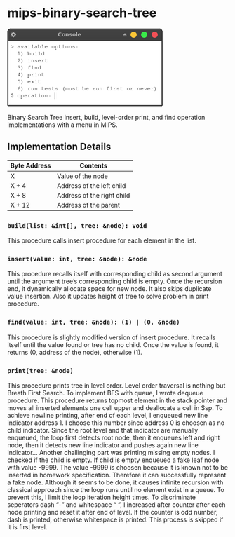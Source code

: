 # mips-binary-search-tree

![main menu](images/menu.png?raw=true)

Binary Search Tree insert, build, level-order print, and find operation implementations with a menu in MIPS.

## Implementation Details

| Byte Address | Contents                   |
| ------------ | -------------------------- |
| X            | Value of the node          |
| X + 4        | Address of the left child  |
| X + 8        | Address of the right child |
| X + 12       | Address of the parent      |

### `build(list: &int[], tree: &node): void`

This procedure calls insert procedure for each element in the list.

### `insert(value: int, tree: &node): &node`

This procedure recalls itself with corresponding child as second argument until the argument tree’s
corresponding child is empty. Once the recursion end, it dynamically allocate space for new node. It
also skips duplicate value insertion.
Also it updates height of tree to solve problem in print procedure.

### `find(value: int, tree: &node): (1) | (0, &node)`

This procedure is slightly modified version of insert procedure. It recalls itself until the value found
or tree has no child. Once the value is found, it returns (0, address of the node), otherwise (1).

### `print(tree: &node)`

This procedure prints tree in level order. Level order traversal is nothing but Breath First Search. To
implement BFS with queue, I wrote dequeue procedure. This procedure returns topmost element in
the stack pointer and moves all inserted elements one cell upper and deallocate a cell in $sp.
To achieve newline printing, after end of each level, I enqueued new line indicator address 1. I
choose this number since address 0 is choosen as no child indicator. Since the root level and that
indicator are manually enqueued, the loop first detects root node, then it enqueues left and right
node, then it detects new line indicator and pushes again new line indicator...
Another challinging part was printing missing empty nodes. I checked if the child is empty. If child
is empty enqueued a fake leaf node with value -9999. The value -9999 is choosen because it is
known not to be inserted in homework specification. Therefore it can successfully represent a fake
node.
Although it seems to be done, it causes infinite recursion with classical approach since the loop runs
until no element exist in a queue. To prevent this, I limit the loop iteration height times.
To discriminate seperators dash “-” and whitespace “ ”, I increased after counter after each node
printing and reset it after end of level. If the counter is odd number, dash is printed, otherwise
whitespace is printed. This process is skipped if it is first level.
